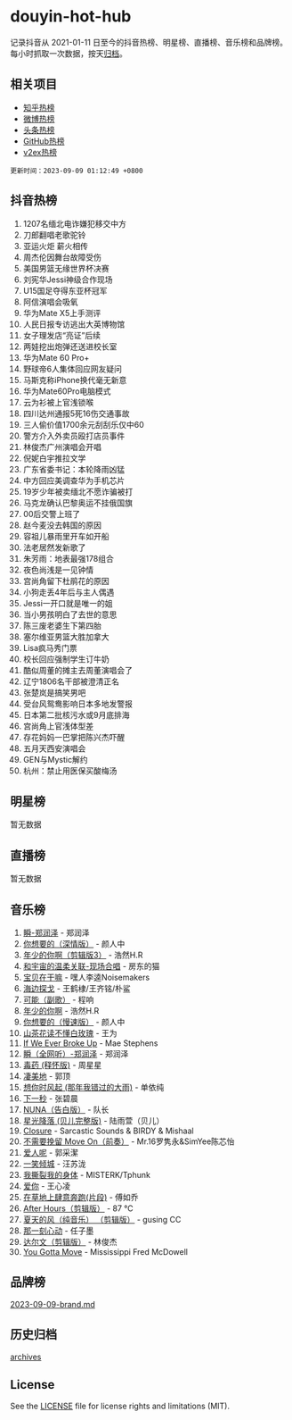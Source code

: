 # douyin-hot-hub

记录抖音从 2021-01-11 日至今的抖音热榜、明星榜、直播榜、音乐榜和品牌榜。每小时抓取一次数据，按天[归档](archives)。

## 相关项目

- [知乎热榜](https://github.com/lonnyzhang423/zhihu-hot-hub)
- [微博热榜](https://github.com/lonnyzhang423/weibo-hot-hub)
- [头条热榜](https://github.com/lonnyzhang423/toutiao-hot-hub)
- [GitHub热榜](https://github.com/lonnyzhang423/github-hot-hub)
- [v2ex热榜](https://github.com/lonnyzhang423/v2ex-hot-hub)


`更新时间：2023-09-09 01:12:49 +0800`

## 抖音热榜

1. 1207名缅北电诈嫌犯移交中方
1. 刀郎翻唱老歌驼铃
1. 亚运火炬 薪火相传
1. 周杰伦因舞台故障受伤
1. 美国男篮无缘世界杯决赛
1. 刘宪华Jessi神级合作现场
1. U15国足夺得东亚杯冠军
1. 阿信演唱会吸氧
1. 华为Mate X5上手测评
1. 人民日报专访逃出大英博物馆
1. 女子理发店“亮证”后续
1. 两娃挖出炮弹还送进校长室
1. 华为Mate 60 Pro+
1. 野球帝6人集体回应网友疑问
1. 马斯克称iPhone换代毫无新意
1. 华为Mate60Pro电脑模式
1. 云为衫被上官浅锁喉
1. 四川达州通报5死16伤交通事故
1. 三人偷价值1700余元刮刮乐仅中60
1. 警方介入外卖员殴打店员事件
1. 林俊杰广州演唱会开唱
1. 倪妮白宇推拉文学
1. 广东省委书记：本轮降雨凶猛
1. 中方回应美调查华为手机芯片
1. 19岁少年被卖缅北不愿诈骗被打
1. 马克龙确认巴黎奥运不挂俄国旗
1. 00后交警上班了
1. 赵今麦没去韩国的原因
1. 容祖儿暴雨里开车如开船
1. 法老居然发新歌了
1. 朱芳雨：地表最强178组合
1. 夜色尚浅是一见钟情
1. 宫尚角留下杜鹃花的原因
1. 小狗走丢4年后与主人偶遇
1. Jessi一开口就是唯一的姐
1. 当小男孩明白了去世的意思
1. 陈三废老婆生下第四胎
1. 塞尔维亚男篮大胜加拿大
1. Lisa疯马秀门票
1. 校长回应强制学生订牛奶
1. 酷似周董的摊主去周董演唱会了
1. 辽宁1806名干部被澄清正名
1. 张楚岚是搞笑男吧
1. 受台风鸳鸯影响日本多地发警报
1. 日本第二批核污水或9月底排海
1. 宫尚角上官浅体型差
1. 存花妈妈一巴掌把陈兴杰吓醒
1. 五月天西安演唱会
1. GEN与Mystic解约
1. 杭州：禁止用医保买酸梅汤

## 明星榜

暂无数据

## 直播榜

暂无数据

## 音乐榜

1. [瞬-郑润泽](https://sf6-cdn-tos.douyinstatic.com/obj/tos-cn-ve-2774/oYXHIohzvbNAzBhHgyksWpRM4bfkDsBdBDAynw) - 郑润泽
1. [你想要的（深情版）](https://sf6-cdn-tos.douyinstatic.com/obj/tos-cn-ve-2774/oIMnk8GFpoYUtBP39qsBLeMCDPQxxYcI4gbeZS) - 颜人中
1. [年少的你啊（剪辑版3）](https://sf3-cdn-tos.douyinstatic.com/obj/tos-cn-ve-2774/oo2vDGhzyAtN1QLfh5k1iBIpWAv2NOZQysM5tK) - 浩然H.R
1. [和宇宙的温柔关联-现场合唱](https://sf3-cdn-tos.douyinstatic.com/obj/tos-cn-ve-2774/o0hONGDYQBgk0e5bqDeQOonVmncA6tC2nBwZLT) - 房东的猫
1. [宝贝在干嘛](https://sf6-cdn-tos.douyinstatic.com/obj/tos-cn-ve-2774/okW4hBCfJI5B2ZEgTCtikhMW7IafzNrBQIYkpJ) - 嘿人李逵Noisemakers
1. [海边探戈](https://sf3-cdn-tos.douyinstatic.com/obj/tos-cn-ve-2774/os9gE0VQCGqt6VQkZDyBBYvfSDY0QFe3vVmubn) - 王鹤棣/王齐铭/朴鲨
1. [可能（副歌）](https://sf6-cdn-tos.douyinstatic.com/obj/tos-cn-ve-2774/cde1731888894259b333569393c2fb51) - 程响
1. [年少的你啊](https://sf6-cdn-tos.douyinstatic.com/obj/tos-cn-ve-2774/oUgVxPDvyCARX4khAFfhQuzHWUBsUGvMIJtshK) - 浩然H.R
1. [你想要的（慢速版）](https://sf6-cdn-tos.douyinstatic.com/obj/tos-cn-ve-2774/oEQBhZBkt8xSt8Cgkafn2gOtQoBbCnelLYHkDU) - 颜人中
1. [山茶花读不懂白玫瑰](https://sf3-cdn-tos.douyinstatic.com/obj/tos-cn-ve-2774/osfn8B7DktrRHEPJgPCfDbw7QDQEkwC16BxZg9) - 王为
1. [If We Ever Broke Up](https://sf6-cdn-tos.douyinstatic.com/obj/tos-cn-ve-2774/o8onj5HDk0ImtBmO0URBfeyCDXQJMYkQ1gb8Zy) - Mae Stephens
1. [瞬（全网听）-郑润泽](https://sf6-cdn-tos.douyinstatic.com/obj/tos-cn-ve-2774/o4Vb9eJZClCZTnRQYy0BRSeHGrDtrkrQgIBvQt) - 郑润泽
1. [毒药 (释怀版)](https://sf3-cdn-tos.douyinstatic.com/obj/tos-cn-ve-2774/oYILMEAzspdZBIzy4frJNB8ZHPHWAhiwowd4Ad) - 周星星
1. [凄美地](https://sf6-cdn-tos.douyinstatic.com/obj/tos-cn-ve-2774/oshF4RgFMhmTSa4jCaHNUXI0NetFtBBQBzBZdf) - 郭顶
1. [想你时风起 (那年我错过的大雨)](https://sf3-cdn-tos.douyinstatic.com/obj/tos-cn-ve-2774/ooR7G8ftDMzIgnxa0HbReM4CZ74qknQABLtHB1) - 单依纯
1. [下一秒](https://sf3-cdn-tos.douyinstatic.com/obj/tos-cn-ve-2774/16eedda97153423db2501ff6373be86a) - 张碧晨
1. [NUNA（告白版）](https://sf6-cdn-tos.douyinstatic.com/obj/tos-cn-ve-2774/a65828cbd8ce41a78a430a58b49f4feb) - 队长
1. [星光降落 (贝儿完整版)](https://sf6-cdn-tos.douyinstatic.com/obj/tos-cn-ve-2774/okwB9hAwyAtsFFkFBzAX1hOOfQuIoMNs0W2Mwr) - 陆雨萱（贝儿）
1. [Closure](https://sf3-cdn-tos.douyinstatic.com/obj/tos-cn-ve-2774/84f7422b29f94b78a5f3b0386275db35) - Sarcastic Sounds & BIRDY & Mishaal
1. [不需要挽留 Move On（前奏）](https://sf3-cdn-tos.douyinstatic.com/obj/tos-cn-ve-2774/ooCBhgCCkF4nExzQL9WZSUbitfA8IsDkgQIYhe) - Mr.16罗隽永&SimYee陈芯怡
1. [爱人呢](https://sf3-cdn-tos.douyinstatic.com/obj/tos-cn-ve-2774/2041dc10f3c442f1992b439a00eaf2ba) - 郭采潔
1. [ 一笑倾城](https://sf6-cdn-tos.douyinstatic.com/obj/tos-cn-ve-2774/cb539248cc6e4add8fdc39683808c267) - 汪苏泷
1. [我撕裂我的身体](https://sf6-cdn-tos.douyinstatic.com/obj/tos-cn-ve-2774/o0cWZzf7vIzpjLQBHPXwtFhMxYUvsP8AoC8EgA) - MISTERK/Tphunk
1. [爱你](https://sf3-cdn-tos.douyinstatic.com/obj/tos-cn-ve-2774/738d8b240f1e4519b44cf31c84e02e24) - 王心凌
1. [在草地上肆意奔跑(片段)](https://sf6-cdn-tos.douyinstatic.com/obj/tos-cn-ve-2774/8831d494742f45dabdfa8adb8b817259) - 傅如乔
1. [After Hours（剪辑版）](https://sf3-cdn-tos.douyinstatic.com/obj/tos-cn-ve-2774/owgWztApWhImMFMpyEyQfAIyIusRBioqSgWk7T) - 87 ℃
1. [夏天的风（纯音乐） （剪辑版）](https://sf3-cdn-tos.douyinstatic.com/obj/tos-cn-ve-2774/oUzLjBZZFQAoNRmGokEeD5zfQCObp6UeFAnTa6) - gusing CC
1. [那一刻心动](https://sf6-cdn-tos.douyinstatic.com/obj/tos-cn-ve-2774/4c0ed00133e3439592b4741c72acc6f3) - 任子墨
1. [达尔文（剪辑版）](https://sf3-cdn-tos.douyinstatic.com/obj/tos-cn-ve-2774/oQuPQQmEgnCeZsgKQ78VBZjNVtegzBGpoSbQPD) - 林俊杰
1. [You Gotta Move](https://sf3-cdn-tos.douyinstatic.com/obj/tos-cn-ve-2774/a2b672af67514106b25cdfd6f1a8aad2) - Mississippi Fred McDowell

## 品牌榜

[2023-09-09-brand.md](archives/2023-09-09-brand.md)

## 历史归档

[archives](archives)

## License

See the [LICENSE](LICENSE) file for license rights and limitations (MIT).
